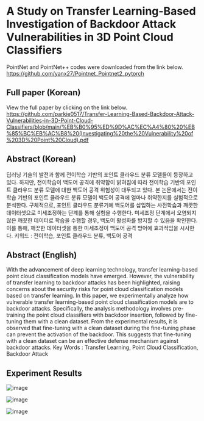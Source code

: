 # A Study on Transfer Learning-Based Investigation of Backdoor Attack Vulnerabilities in 3D Point Cloud Classifiers
PointNet and PointNet++ codes were downloaded from the link below.  
https://github.com/yanx27/Pointnet_Pointnet2_pytorch

## Full paper (Korean)
View the full paper by clicking on the link below.  
https://github.com/parkie0517/Transfer-Learning-Based-Backdoor-Attack-Vulnerabilities-in-3D-Point-Cloud-Classifiers/blob/main/%EB%B0%95%ED%9D%AC%EC%A4%80%20%EB%85%BC%EB%AC%B8%20(Investigating%20the%20Vulnerability%20of%203D%20Point%20Cloud).pdf  

## Abstract (Korean)
딥러닝 기술의 발전과 함께 전이학습 기반의 포인트 클라우드 분류 모델들이 등장하고 있다. 하지만, 전이학습이 백도어 공격에 취약함이 밝혀짐에 따라 전이학습 기반의 포인트 클라우드 분류 모델에 대한 백도어 공격 위험성이 대두되고 있다. 본 논문에서는 전이학습 기반의 포인트 클라우드 분류 모델이 백도어 공격에 얼마나 취약한지를 실험적으로 분석한다. 구체적으로, 포인트 클라우드 분류기에 백도어를 삽입하는 사전학습과 깨끗한 데이터셋으로 미세조정하는 단계를 통해 실험을 수행한다. 미세조정 단계에서 오염되지 않은 깨끗한 데이터로 학습을 수행할 경우, 백도어 활성화를 방지할 수 있음을 확인한다. 이를 통해, 깨끗한 데이터셋을 통한 미세조정이 백도어 공격 방어에 효과적임을 시사한다. 
키워드 : 전이학습, 포인트 클라우드 분류, 백도어 공격

## Abstract (English)
With the advancement of deep learning technology, transfer learning-based point cloud classification models have emerged. However, the vulnerability of transfer learning to backdoor attacks has been highlighted, raising concerns about the security risks for point cloud classification models based on transfer learning. In this paper, we experimentally analyze how vulnerable transfer learning-based point cloud classification models are to backdoor attacks. Specifically, the analysis methodology involves pre-training the point cloud classifiers with backdoor insertion, followed by fine-tuning them with a clean dataset. From the experimental results, it is observed that fine-tuning with a clean dataset during the fine-tuning phase can prevent the activation of the backdoor. This suggests that fine-tuning with a clean dataset can be an effective defense mechanism against backdoor attacks.
Key Words : Transfer Learning, Point Cloud Classification, Backdoor Attack

## Experiment Results
![image](https://github.com/parkie0517/Transfer-Learning-Based-Backdoor-Attack-Vulnerabilities-in-3D-Point-Cloud-Classifiers/assets/80407632/d0a94b6b-1077-405e-a53f-cab27448a8bb)  

![image](https://github.com/parkie0517/Transfer-Learning-Based-Backdoor-Attack-Vulnerabilities-in-3D-Point-Cloud-Classifiers/assets/80407632/f7621355-8dc2-4dfe-8135-da97d4e74700)  

![image](https://github.com/parkie0517/Transfer-Learning-Based-Backdoor-Attack-Vulnerabilities-in-3D-Point-Cloud-Classifiers/assets/80407632/7a190ea0-e70c-4e3b-bb33-a1d5d55e18ea)  

